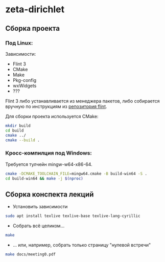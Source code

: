 # zeta-dirichlet

## Сборка проекта

### Под Linux:

Зависимости:
* Flint 3
* CMake
* Make
* Pkg-config
* wxWidgets
* ???

Flint 3 либо устанавливается из менеджера пакетов, либо собирается вручную по
инструкциям из [репозитория flint](https://github.com/flintlib/flint/tree/flint-3.1).

Для сборки проекта используется CMake:

```sh
mkdir build
cd build
cmake ../
cmake --build .
```

### Кросс-компилция под Windows:

Требуется тулчейн mingw-w64-x86-64.

```sh
cmake -DCMAKE_TOOLCHAIN_FILE=mingw64.cmake -B build-win64 -S .
cd build-win64 && make -j $(nproc)
```

## Сборка конспекта лекций

* Установить зависимости
```sh
sudo apt install texlive texlive-base texlive-lang-cyrillic
```

* Собрать всё целиком...
```sh
make
```

* ... или, например, собрать только страницу "нулевой встречи"
```sh
make docs/meeting0.pdf
```

